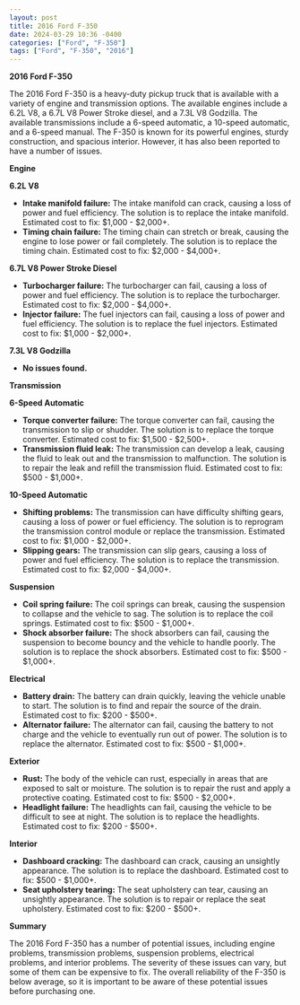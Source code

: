 ```yaml
---
layout: post
title: 2016 Ford F-350
date: 2024-03-29 10:36 -0400
categories: ["Ford", "F-350"]
tags: ["Ford", "F-350", "2016"]
---
```

**2016 Ford F-350**

The 2016 Ford F-350 is a heavy-duty pickup truck that is available with a variety of engine and transmission options. The available engines include a 6.2L V8, a 6.7L V8 Power Stroke diesel, and a 7.3L V8 Godzilla. The available transmissions include a 6-speed automatic, a 10-speed automatic, and a 6-speed manual. The F-350 is known for its powerful engines, sturdy construction, and spacious interior. However, it has also been reported to have a number of issues.

**Engine**

**6.2L V8**

* **Intake manifold failure:** The intake manifold can crack, causing a loss of power and fuel efficiency. The solution is to replace the intake manifold. Estimated cost to fix: $1,000 - $2,000+.
* **Timing chain failure:** The timing chain can stretch or break, causing the engine to lose power or fail completely. The solution is to replace the timing chain. Estimated cost to fix: $2,000 - $4,000+.

**6.7L V8 Power Stroke Diesel**

* **Turbocharger failure:** The turbocharger can fail, causing a loss of power and fuel efficiency. The solution is to replace the turbocharger. Estimated cost to fix: $2,000 - $4,000+.
* **Injector failure:** The fuel injectors can fail, causing a loss of power and fuel efficiency. The solution is to replace the fuel injectors. Estimated cost to fix: $1,000 - $2,000+.

**7.3L V8 Godzilla**

* **No issues found.**

**Transmission**

**6-Speed Automatic**

* **Torque converter failure:** The torque converter can fail, causing the transmission to slip or shudder. The solution is to replace the torque converter. Estimated cost to fix: $1,500 - $2,500+.
* **Transmission fluid leak:** The transmission can develop a leak, causing the fluid to leak out and the transmission to malfunction. The solution is to repair the leak and refill the transmission fluid. Estimated cost to fix: $500 - $1,000+.

**10-Speed Automatic**

* **Shifting problems:** The transmission can have difficulty shifting gears, causing a loss of power or fuel efficiency. The solution is to reprogram the transmission control module or replace the transmission. Estimated cost to fix: $1,000 - $2,000+.
* **Slipping gears:** The transmission can slip gears, causing a loss of power and fuel efficiency. The solution is to replace the transmission. Estimated cost to fix: $2,000 - $4,000+.

**Suspension**

* **Coil spring failure:** The coil springs can break, causing the suspension to collapse and the vehicle to sag. The solution is to replace the coil springs. Estimated cost to fix: $500 - $1,000+.
* **Shock absorber failure:** The shock absorbers can fail, causing the suspension to become bouncy and the vehicle to handle poorly. The solution is to replace the shock absorbers. Estimated cost to fix: $500 - $1,000+.

**Electrical**

* **Battery drain:** The battery can drain quickly, leaving the vehicle unable to start. The solution is to find and repair the source of the drain. Estimated cost to fix: $200 - $500+.
* **Alternator failure:** The alternator can fail, causing the battery to not charge and the vehicle to eventually run out of power. The solution is to replace the alternator. Estimated cost to fix: $500 - $1,000+.

**Exterior**

* **Rust:** The body of the vehicle can rust, especially in areas that are exposed to salt or moisture. The solution is to repair the rust and apply a protective coating. Estimated cost to fix: $500 - $2,000+.
* **Headlight failure:** The headlights can fail, causing the vehicle to be difficult to see at night. The solution is to replace the headlights. Estimated cost to fix: $200 - $500+.

**Interior**

* **Dashboard cracking:** The dashboard can crack, causing an unsightly appearance. The solution is to replace the dashboard. Estimated cost to fix: $500 - $1,000+.
* **Seat upholstery tearing:** The seat upholstery can tear, causing an unsightly appearance. The solution is to repair or replace the seat upholstery. Estimated cost to fix: $200 - $500+.

**Summary**

The 2016 Ford F-350 has a number of potential issues, including engine problems, transmission problems, suspension problems, electrical problems, and interior problems. The severity of these issues can vary, but some of them can be expensive to fix. The overall reliability of the F-350 is below average, so it is important to be aware of these potential issues before purchasing one.
